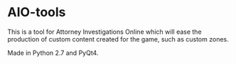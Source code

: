 # AIO-tools

This is a tool for Attorney Investigations Online which will ease the production of
custom content created for the game, such as custom zones.

Made in Python 2.7 and PyQt4.
